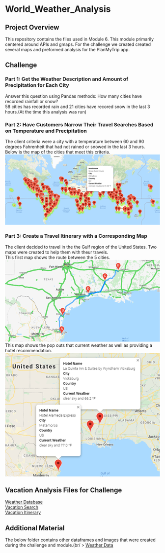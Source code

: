 # World_Weather_Analysis
## Project Overview
This repository contains the files used in Module 6.  This module primarily centered around APIs and gmaps.  For the challenge we created created several maps and preformed analysis for the PlanMyTrip app.
## Challenge
### Part 1: Get the Weather Description and Amount of Precipitation for Each City
Answer this question using Pandas methods: How many cities have recorded rainfall or snow?<br/>
58 cities has recorded rain and 21 cities have recored snow in the last 3 hours.(At the time this analysis was run)
### Part 2: Have Customers Narrow Their Travel Searches Based on Temperature and Precipitation
The client criteria were a city with a temperature between 60 and 90 degrees Fahrenheit that had not rained or snowed in the last 3 hours.
<br/>
Below is the map of the cities that meet this criteria.<br/>
![WeatherPy_vacation_map](https://github.com/RudyR32/World_Weather_Analysis/blob/master/images/WeatherPy_vacation_map.png)

### Part 3: Create a Travel Itinerary with a Corresponding Map
The client decided to travel in the the Gulf region of the United States. Two maps were created to help them with theur travels.
<br/>
This first map shows the route between the 5 cities.
![WeatherPy_travel_map](https://github.com/RudyR32/World_Weather_Analysis/blob/master/images/WeatherPy_travel_map.png)
<br/>
This map shows the pop outs that current weather as well as providing a hotel recommendation.
![WeatherPy_travel_map_markers](https://github.com/RudyR32/World_Weather_Analysis/blob/master/images/WeatherPy_travel_map_markers.png)
<br/>
## Vacation Analysis Files for Challenge
[Weather Database](https://github.com/RudyR32/World_Weather_Analysis/blob/master/Weather_Database.ipynb)<br />
[Vacation Search](https://github.com/RudyR32/World_Weather_Analysis/blob/master/Vacation_Search.ipynb)<br />
[Vacation Itinerary](https://github.com/RudyR32/World_Weather_Analysis/blob/master/Vacation_Itinerary.ipynb)<br />
## Additional Material
The below folder contains other dataframes and images that were created during the challenge and module.(br/ >
[Weather Data](https://github.com/RudyR32/World_Weather_Analysis/tree/master/weather_data)
